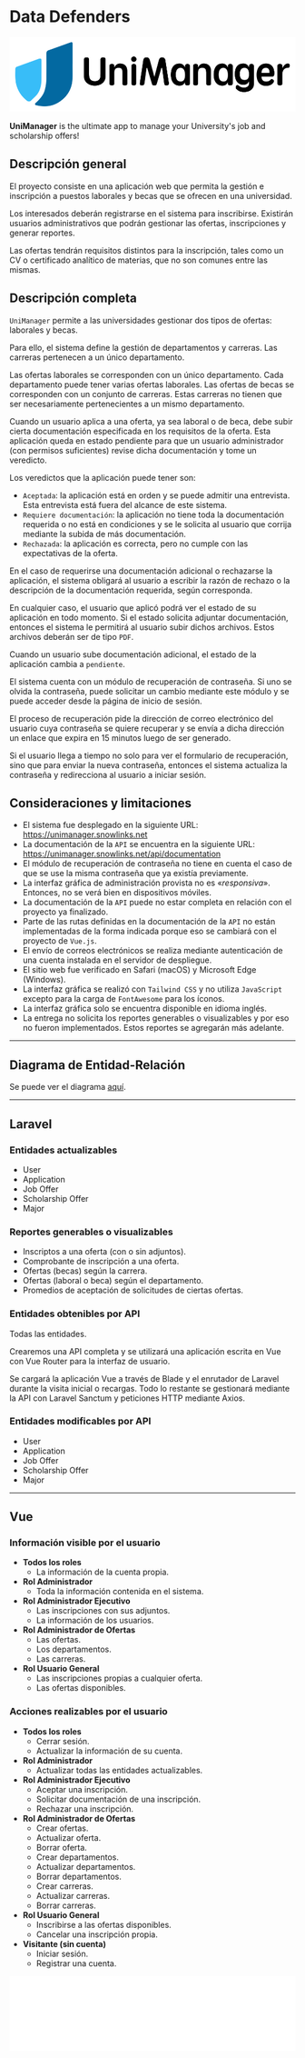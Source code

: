 # Data Defenders

![UniManager Logo](storage/app/public/logos/unimanager.svg "UniManager Logo")

**UniManager** is the ultimate app to manage your University's job and scholarship offers!

## Descripción general

El proyecto consiste en una aplicación web que permita la gestión e inscripción a puestos laborales y becas que se ofrecen en una universidad.

Los interesados deberán registrarse en el sistema para inscribirse. Existirán usuarios administrativos que podrán
gestionar las ofertas, inscripciones y generar reportes.

Las ofertas tendrán requisitos distintos para la inscripción, tales como un CV o certificado analítico de materias, que
no son comunes entre las mismas.

## Descripción completa

`UniManager` permite a las universidades gestionar dos tipos de ofertas: laborales y becas.

Para ello, el sistema define la gestión de departamentos y carreras. Las carreras pertenecen a un único departamento.

Las ofertas laborales se corresponden con un único departamento. Cada departamento puede tener varias ofertas laborales.
Las ofertas de becas se corresponden con un conjunto de carreras. Estas carreras no tienen que ser necesariamente pertenecientes a un mismo departamento.

Cuando un usuario aplica a una oferta, ya sea laboral o de beca, debe subir cierta documentación especificada en los requisitos de la oferta.
Esta aplicación queda en estado pendiente para que un usuario administrador (con permisos suficientes) revise dicha documentación y tome un veredicto.

Los veredictos que la aplicación puede tener son:

- `Aceptada`: la aplicación está en orden y se puede admitir una entrevista. Esta entrevista está fuera del alcance de este sistema.
- `Requiere documentación`: la aplicación no tiene toda la documentación requerida o no está en condiciones y se le solicita al usuario que corrija mediante la subida de más documentación.
- `Rechazada`: la aplicación es correcta, pero no cumple con las expectativas de la oferta.

En el caso de requerirse una documentación adicional o rechazarse la aplicación, el sistema obligará al usuario a escribir la razón de rechazo o la descripción de la documentación requerida, según corresponda.

En cualquier caso, el usuario que aplicó podrá ver el estado de su aplicación en todo momento. Si el estado solicita adjuntar documentación, entonces el sistema le permitirá al usuario subir dichos archivos. Estos archivos deberán ser de tipo `PDF`.

Cuando un usuario sube documentación adicional, el estado de la aplicación cambia a `pendiente`.

El sistema cuenta con un módulo de recuperación de contraseña. Si uno se olvida la contraseña, puede solicitar un cambio mediante este módulo y se puede acceder desde la página de inicio de sesión.

El proceso de recuperación pide la dirección de correo electrónico del usuario cuya contraseña se quiere recuperar y se envía a dicha dirección un enlace que expira en 15 minutos luego de ser generado.

Si el usuario llega a tiempo no solo para ver el formulario de recuperación, sino que para enviar la nueva contraseña, entonces el sistema actualiza la contraseña y redirecciona al usuario a iniciar sesión.

## Consideraciones y limitaciones

- El sistema fue desplegado en la siguiente URL: https://unimanager.snowlinks.net
- La documentación de la `API` se encuentra en la siguiente URL: https://unimanager.snowlinks.net/api/documentation
- El módulo de recuperación de contraseña no tiene en cuenta el caso de que se use la misma contraseña que ya existía previamente.
- La interfaz gráfica de administración provista no es «*responsiva*». Entonces, no se verá bien en dispositivos móviles.
- La documentación de la `API` puede no estar completa en relación con el proyecto ya finalizado.
- Parte de las rutas definidas en la documentación de la `API` no están implementadas de la forma indicada porque eso se cambiará con el proyecto de `Vue.js`.
- El envío de correos electrónicos se realiza mediante autenticación de una cuenta instalada en el servidor de despliegue.
- El sitio web fue verificado en Safari (macOS) y Microsoft Edge (Windows).
- La interfaz gráfica se realizó con `Tailwind CSS` y no utiliza `JavaScript` excepto para la carga de `FontAwesome` para los íconos.
- La interfaz gráfica solo se encuentra disponible en idioma inglés.
- La entrega no solicita los reportes generables o visualizables y por eso no fueron implementados. Estos reportes se agregarán más adelante.

---

## Diagrama de Entidad-Relación

Se puede ver el diagrama [aquí](storage/app/ERD.pdf).

---

## Laravel

### Entidades actualizables

- User
- Application
- Job Offer
- Scholarship Offer
- Major

### Reportes generables o visualizables

- Inscriptos a una oferta (con o sin adjuntos).
- Comprobante de inscripción a una oferta.
- Ofertas (becas) según la carrera.
- Ofertas (laboral o beca) según el departamento.
- Promedios de aceptación de solicitudes de ciertas ofertas.

### Entidades obtenibles por API

Todas las entidades.

Crearemos una API completa y se utilizará una aplicación escrita en Vue con Vue Router para la
interfaz de usuario.

Se cargará la aplicación Vue a través de Blade y el enrutador de Laravel durante la visita inicial o recargas. Todo lo
restante se gestionará mediante la API con Laravel Sanctum y peticiones HTTP mediante Axios.

### Entidades modificables por API

- User
- Application
- Job Offer
- Scholarship Offer
- Major

---

## Vue

### Información visible por el usuario

- **Todos los roles**
    - La información de la cuenta propia.
- **Rol Administrador**
    - Toda la información contenida en el sistema.
- **Rol Administrador Ejecutivo**
    - Las inscripciones con sus adjuntos.
    - La información de los usuarios.
- **Rol Administrador de Ofertas**
    - Las ofertas.
    - Los departamentos.
    - Las carreras.
- **Rol Usuario General**
    - Las inscripciones propias a cualquier oferta.
    - Las ofertas disponibles.

### Acciones realizables por el usuario

- **Todos los roles**
    - Cerrar sesión.
    - Actualizar la información de su cuenta.
- **Rol Administrador**
    - Actualizar todas las entidades actualizables.
- **Rol Administrador Ejecutivo**
    - Aceptar una inscripción.
    - Solicitar documentación de una inscripción.
    - Rechazar una inscripción.
- **Rol Administrador de Ofertas**
    - Crear ofertas.
    - Actualizar oferta.
    - Borrar oferta.
    - Crear departamentos.
    - Actualizar departamentos.
    - Borrar departamentos.
    - Crear carreras.
    - Actualizar carreras.
    - Borrar carreras.
- **Rol Usuario General**
    - Inscribirse a las ofertas disponibles.
    - Cancelar una inscripción propia.
- **Visitante (sin cuenta)**
    - Iniciar sesión.
    - Registrar una cuenta.

![UniManager White Logo](storage/app/public/logos/unimanager-white.svg "UniManager White Logo")